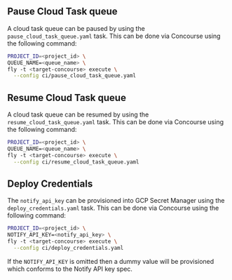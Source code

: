 ## Pause Cloud Task queue

A cloud task queue can be paused by using the `pause_cloud_task_queue.yaml` task. This can be done via Concourse using the following command:

```sh
PROJECT_ID=<project_id> \
QUEUE_NAME=<queue_name> \
fly -t <target-concourse> execute \
  --config ci/pause_cloud_task_queue.yaml
```

## Resume Cloud Task queue

A cloud task queue can be resumed by using the `resume_cloud_task_queue.yaml` task. This can be done via Concourse using the following command:

```sh
PROJECT_ID=<project_id> \
QUEUE_NAME=<queue_name> \
fly -t <target-concourse> execute \
  --config ci/resume_cloud_task_queue.yaml
```

## Deploy Credentials

The `notify_api_key` can be provisioned into GCP Secret Manager using the `deploy_credentials.yaml` task. This can be done via Concourse using the following command:

```sh
PROJECT_ID=<project_id> \
NOTIFY_API_KEY=<notify_api_key> \
fly -t <target-concourse> execute \
  --config ci/deploy_credentials.yaml
```

If the `NOTIFY_API_KEY` is omitted then a dummy value will be provisioned which conforms to the Notify API key spec.
